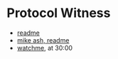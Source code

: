 # Protocol Witness

* [readme](https://forums.developer.apple.com/thread/64076)
* [mike ash, readme](https://www.mikeash.com/pyblog/friday-qa-2014-08-01-exploring-swift-memory-layout-part-ii.html)
* [watchme](https://developer.apple.com/videos/play/wwdc2016/416), at 30:00
